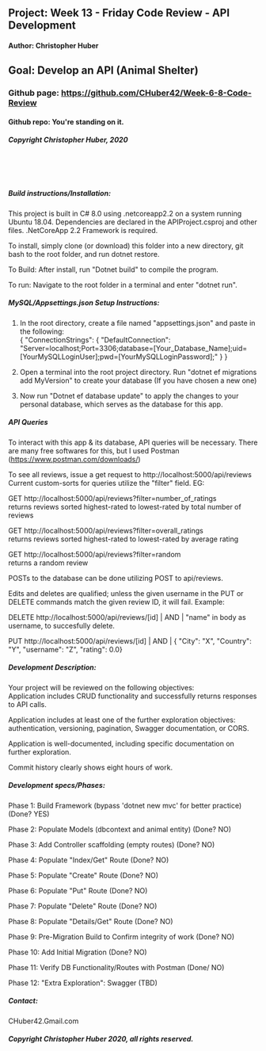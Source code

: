## Project: **Week 13 - Friday Code Review - API Development**
#### Author: **Christopher Huber**
## Goal: Develop an API (Animal Shelter)

### Github page: https://github.com/CHuber42/Week-6-8-Code-Review
#### Github repo: You're standing on it.
##### Copyright Christopher Huber, 2020

&nbsp;
     
&nbsp;
         
##### Build instructions/Installation: 

This project is built in C# 8.0 using .netcoreapp2.2 on a system running Ubuntu 18.04.
Dependencies are declared in the APIProject.csproj and other files.
.NetCoreApp 2.2 Framework is required.  

To install, simply clone (or download) this folder into a new directory, git bash to the root folder,
and run dotnet restore.  

To Build: After install, run "Dotnet build" to compile the program.  

To run: Navigate to the root folder in a terminal and enter "dotnet run".  

##### MySQL/Appsettings.json Setup Instructions:

1. In the root directory, create a file named "appsettings.json" and paste in the following:  
{
  "ConnectionStrings": {
      "DefaultConnection": "Server=localhost;Port=3306;database=[Your_Database_Name];uid=[YourMySQLLoginUser];pwd=[YourMySQLLoginPassword];"
  }
}

2. Open a terminal into the root project directory. Run "dotnet ef migrations add MyVersion" to create your database (If you have chosen a new one)  

3. Now run "Dotnet ef database update" to apply the changes to your personal database, which serves as the database for this app.  

##### API Queries

To interact with this app & its database, API queries will be necessary. There are many free softwares for this, but I used Postman (https://www.postman.com/downloads/)  

To see all reviews, issue a get request to http://localhost:5000/api/reviews  
Current custom-sorts for queries utilize the "filter" field. EG:  

GET http://localhost:5000/api/reviews?filter=number_of_ratings  
returns reviews sorted highest-rated to lowest-rated by total number of reviews  

GET http://localhost:5000/api/reviews?filter=overall_ratings  
returns reviews sorted highest-rated to lowest-rated by average rating   

GET http://localhost:5000/api/reviews?filter=random  
returns a random review   

POSTs to the database can be done utilizing POST to api/reviews.  

Edits and deletes are qualified; unless the given username in the PUT or DELETE commands match the given review ID, it will fail.  Example:

DELETE http://localhost:5000/api/reviews/[id] | AND | "name" in body as username, to succesfully delete.  

PUT http://localhost:5000/api/reviews/[id] | AND | { "City": "X", "Country": "Y", "username": "Z", "rating": 0.0}   




##### Development Description:


Your project will be reviewed on the following objectives:  
Application includes CRUD functionality and successfully returns responses to API calls.  

Application includes at least one of the further exploration objectives: authentication, versioning, pagination, Swagger documentation, or CORS.  

Application is well-documented, including specific documentation on further exploration.  

Commit history clearly shows eight hours of work.  

##### Development specs/Phases:

Phase 1: Build Framework (bypass 'dotnet new mvc' for better practice) (Done? YES)  

Phase 2: Populate Models (dbcontext and animal entity) (Done? NO)  

Phase 3: Add Controller scaffolding (empty routes) (Done? NO)  

Phase 4: Populate "Index/Get" Route (Done? NO)  

Phase 5: Populate "Create" Route (Done? NO)  

Phase 6: Populate "Put" Route (Done? NO)  

Phase 7: Populate "Delete" Route (Done? NO)  

Phase 8: Populate "Details/Get" Route (Done? NO)  

Phase 9: Pre-Migration Build to Confirm integrity of work (Done? NO)  

Phase 10: Add Initial Migration (Done? NO)  

Phase 11: Verify DB Functionality/Routes with Postman (Done/ NO)  

Phase 12: "Extra Exploration": Swagger (TBD)


##### _Contact_:

CHuber42.Gmail.com

##### _Copyright Christopher Huber 2020, all rights reserved._
